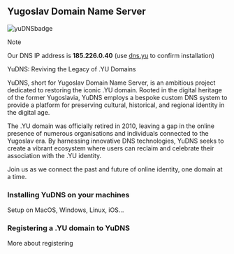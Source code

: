 ## Yugoslav Domain Name Server

![yuDNSbadge](https://github.com/user-attachments/assets/d305a6ca-344e-41a1-8142-e4f28a759432)

> [!NOTE]
> Our DNS IP address is **185.226.0.40** (use [dns.yu](https://dns.yu) to confirm installation)

YuDNS: Reviving the Legacy of .YU Domains

YuDNS, short for Yugoslav Domain Name Server, is an ambitious project dedicated to restoring the iconic .YU domain. Rooted in the digital heritage of the former Yugoslavia, YuDNS employs a bespoke custom DNS system to provide a platform for preserving cultural, historical, and regional identity in the digital age.

The .YU domain was officially retired in 2010, leaving a gap in the online presence of numerous organisations and individuals connected to the Yugoslav era. By harnessing innovative DNS technologies, YuDNS seeks to create a vibrant ecosystem where users can reclaim and celebrate their association with the .YU identity.

Join us as we connect the past and future of online identity, one domain at a time.

### Installing YuDNS on your machines
Setup on MacOS, Windows, Linux, iOS...

### Registering a .YU domain to YuDNS
More about registering
